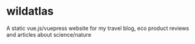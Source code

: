 # wildatlas


A static vue.js/vuepress website for my travel blog, eco product reviews and articles about science/nature
